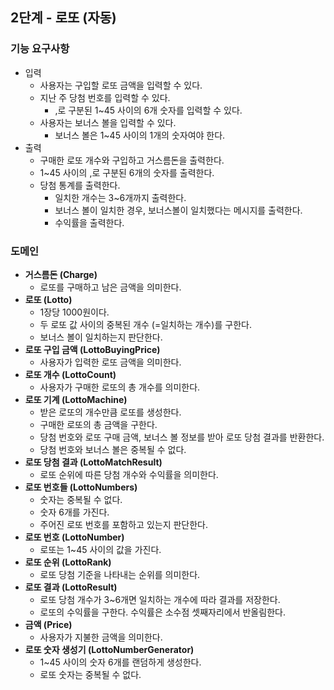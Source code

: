 ## 2단계 - 로또 (자동)

### 기능 요구사항
- 입력
  - 사용자는 구입할 로또 금액을 입력할 수 있다.
  - 지난 주 당첨 번호를 입력할 수 있다.
    - ,로 구분된 1~45 사이의 6개 숫자를 입력할 수 있다.
  - 사용자는 보너스 볼을 입력할 수 있다.
    - 보너스 볼은 1~45 사이의 1개의 숫자여야 한다.
- 출력
  - 구매한 로또 개수와 구입하고 거스름돈을 출력한다.
  - 1~45 사이의 ,로 구분된 6개의 숫자를 출력한다.
  - 당첨 통계를 출력한다.
    - 일치한 개수는 3~6개까지 출력한다.
    - 보너스 볼이 일치한 경우, 보너스볼이 일치했다는 메시지를 출력한다.
    - 수익률을 출력한다.

### 도메인
- **거스름돈 (Charge)**
  - 로또를 구매하고 남은 금액을 의미한다.
- **로또 (Lotto)**
  - 1장당 1000원이다.
  - 두 로또 값 사이의 중복된 개수 (=일치하는 개수)를 구한다.
  - 보너스 볼이 일치하는지 판단한다.
- **로또 구입 금액 (LottoBuyingPrice)**
  - 사용자가 입력한 로또 금액을 의미한다.
- **로또 개수 (LottoCount)**
  - 사용자가 구매한 로또의 총 개수를 의미한다.
- **로또 기계 (LottoMachine)**
  - 받은 로또의 개수만큼 로또를 생성한다.
  - 구매한 로또의 총 금액을 구한다. 
  - 당첨 번호와 로또 구매 금액, 보너스 볼 정보를 받아 로또 당첨 결과를 반환한다.
  - 당첨 번호와 보너스 볼은 중복될 수 없다.
- **로또 당첨 결과 (LottoMatchResult)**
  - 로또 순위에 따른 당첨 개수와 수익률을 의미한다.
- **로또 번호들 (LottoNumbers)**
  - 숫자는 중복될 수 없다.
  - 숫자 6개를 가진다.
  - 주어진 로또 번호를 포함하고 있는지 판단한다.
- **로또 번호 (LottoNumber)**
  - 로또는 1~45 사이의 값을 가진다.
- **로또 순위 (LottoRank)**
  - 로또 당첨 기준을 나타내는 순위를 의미한다.
- **로또 결과 (LottoResult)**
  - 로또 당첨 개수가 3~6개면 일치하는 개수에 따라 결과를 저장한다.
  - 로또의 수익률을 구한다. 수익률은 소수점 셋째자리에서 반올림한다.
- **금액 (Price)**
  - 사용자가 지불한 금액을 의미한다.
- **로또 숫자 생성기 (LottoNumberGenerator)**
  - 1~45 사이의 숫자 6개를 랜덤하게 생성한다.
  - 로또 숫자는 중복될 수 없다.
